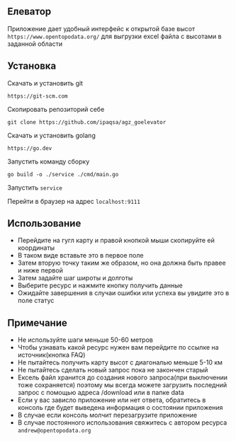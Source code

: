 ## Елеватор
Приложение дает удобный интерфейс к открытой базе высот ```https://www.opentopodata.org/``` для выгрузки excel 
файла с высотами в заданной области

## Установка 
Скачать и установить git
```asciidoc
https://git-scm.com
```
Скопировать репозиторий себе
```asciidoc
git clone https://github.com/ipaqsa/agz_goelevator
```
Скачать и установить golang
```asciidoc
https://go.dev
```
Запустить команду сборку
```asciidoc
go build -o ./service ./cmd/main.go
```
Запустить ```service```

Перейти в браузер на адрес ```localhost:9111```

## Использование
- Перейдите на гугл карту и правой кнопкой мыши скопируйте ей координаты
- В таком виде вставьте это в первое поле
- Затем вторую точку таким же образом, но она должна быть правее и ниже первой
- Затем задайте шаг широты и долготы
- Выберите ресурс и нажмите кнопку получить данные
- Ожидайте завершения в случаи ошибки или успеха вы увидите это в поле статус

## Примечание

- Не используйте шаги меньше 50-60 метров
- Чтобы узнавать какой ресурс нужен вам перейдите по ссылке на источник(кнопка FAQ)
- Не пытайтесь получить карту высот с диагональю меньше 5-10 км
- Не пытайтесь сделать новый запрос пока не закончен старый
- Ексель файл хранится до создания нового запроса(при выключении тоже сохраняется) поэтому мы всегда можете загрузить 
последний запрос с помощью адреса /download или в папке data
- Если у вас зависло приложение или нет ответа, обратитесь в консоль где будет выведена информация о состоянии приложения
- В случае если консоль молчит перезагрузите приложение
- В случае постоянного использования свяжитесь с автором ресурса ```andrew@opentopodata.org```
